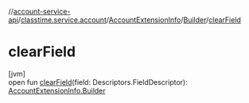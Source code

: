 //[account-service-api](../../../../index.md)/[classtime.service.account](../../index.md)/[AccountExtensionInfo](../index.md)/[Builder](index.md)/[clearField](clear-field.md)

# clearField

[jvm]\
open fun [clearField](clear-field.md)(field: Descriptors.FieldDescriptor): [AccountExtensionInfo.Builder](index.md)
